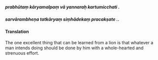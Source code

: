 ##### prabhūtaṃ kāryamalpaṃ vā yannaraḥ kartumicchati .
##### sarvārambheṇa tatkāryaṃ siṃhādekaṃ pracakṣate ..

#### Translation

The one excellent thing that can be learned from a lion is that whatever a man intends doing should be done by him with a whole-hearted and strenuous effort.
